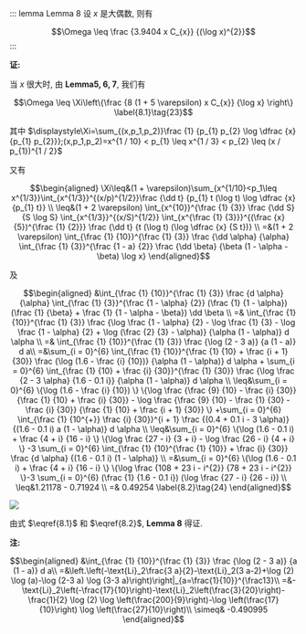 ::: lemma Lemma 8
设 $x$ 是大偶数, 则有

$$\Omega \leq \frac {3.9404 x C_{x}} {(\log x)^{2}}$$
:::

**证:**

当 $x$ 很大时, 由 **Lemma5, 6, 7**, 我们有

$$\Omega \leq \Xi\left\{\frac {8 (1 + 5 \varepsilon) x C_{x}} {\log x} \right\}
\label{8.1}\tag{23}$$

其中 $\displaystyle\Xi=\sum_{(x,p_1,p_2)}\frac {1} {p_{1} p_{2} \log \dfrac {x} {p_{1} p_{2}}};(x,p_1,p_2)=x^{1 / 10} < p_{1} \leq x^{1 / 3} < p_{2} \leq (x / p_{1})^{1 / 2}$

又有

$$\begin{aligned}
\Xi\leq&(1 + \varepsilon)\sum_{x^{1/10}<p_1\leq x^{1/3}}\int_{x^{1/3}}^{(x/p)^{1/2}}\frac {\dd t} {p_{1} t (\log t) \log \dfrac {x} {p_{1} t}} \\
\leq&(1 + 2 \varepsilon) \int_{x^{10}}^{\frac {1} {3}} \frac {\dd S} {S \log S} \int_{x^{1/3}}^{(x/S)^{1/2}} \int_{x^{\frac {1} {3}}}^{(\frac {x} {5})^{\frac {1} {2}}} \frac {\dd t} {t (\log t) (\log \dfrac {x} {S t})} \\
=&(1 + 2 \varepsilon) \int_{\frac {1} {10}}^{\frac {1} {3}} \frac {\dd \alpha} {\alpha} \int_{\frac {1} {3}}^{\frac {1 - a} {2}} \frac {\dd \beta} {\beta (1 - \alpha - \beta) \log x}
\end{aligned}$$

及

$$\begin{aligned}
&\int_{\frac {1} {10}}^{\frac {1} {3}} \frac {d \alpha} {\alpha} \int_{\frac {1} {3}}^{\frac {1 - \alpha} {2}} (\frac {1} {1 - \alpha}) (\frac {1} {\beta} + \frac {1} {1 - \alpha - \beta}) \dd \beta \\
=& \int_{\frac {1} {10}}^{\frac {1} {3}} \frac {\log \frac {1 - \alpha} {2} - \log \frac {1} {3} - \log \frac {1 - \alpha} {2} + \log (\frac {2} {3} - \alpha)} {\alpha (1 - \alpha)} d \alpha \\
=& \int_{\frac {1} {10}}^{\frac {1} {3}} \frac {\log (2 - 3 a)} {a (1 - a)} d a\\
=&\sum_{i = 0}^{6} \int_{\frac {1} {10}}^{\frac {1} {10} + \frac {i + 1} {30}} \frac {\log (1.6 - \frac {i} {10})} {\alpha (1 - \alpha)} d \alpha + \sum_{i = 0}^{6} \int_{\frac {1} {10} + \frac {i} {30}}^{\frac {1} {30}} \frac {\log \frac {2 - 3 \alpha} {1.6 - 0.1 i}} {\alpha (1 - \alpha)} d \alpha \\
\leq&\sum_{i = 0}^{6} \{\log (1.6 - \frac {i} {10}) \} \{\log \frac {\frac {9} {10} - \frac {i} {30}} {\frac {1} {10} + \frac {i} {30}} - \log \frac {\frac {9} {10} - \frac {1} {30} - \frac {i} {30}} {\frac {1} {10} + \frac {i + 1} {30}} \} +\sum_{i = 0}^{6} \int_{\frac {1} {10^{+}} \frac {i} {30}}^{i + 1} \frac {(0.4 + 0.1 i - 3 \alpha)} {(1.6 - 0.1 i) a (1 - \alpha)} d \alpha \\
\leq&\sum_{i = 0}^{6} \{\log (1.6 - 0.1 i) + \frac {4 + i} {16 - i} \} \{\log \frac {27 - i} {3 + i} - \log \frac {26 - i} {4 + i} \} -3 \sum_{i = 0}^{6} \int_{\frac {1} {10}^{\frac {1} {10}} + \frac {i} {30}} \frac {d \alpha} {(1.6 - 0.1 i) (1 - \alpha)} \\
=&\sum_{i = 0}^{6} \{\log (1.6 - 0.1 i) + \frac {4 + i} {16 - i} \} \{\log \frac {108 + 23 i - i^{2}} {78 + 23 i - i^{2}} \}-3 \sum_{i = 0}^{6} (\frac {1} {1.6 - 0.1 i}) (\log \frac {27 - i} {26 - i}) \\
\leq&1.21178 - 0.71924 \\
=& 0.49254
\label{8.2}\tag{24}
\end{aligned}$$

![](./Lemma8/20190105085346428.png)

由式 $\eqref{8.1}$ 和 $\eqref{8.2}$, **Lemma 8** 得证.

**注:**

$$\begin{aligned}
&\int_{\frac {1} {10}}^{\frac {1} {3}} \frac {\log (2 - 3 a)} {a (1 - a)} d a\\
=&\left.\left(-\text{Li}_2\frac{3 a}{2}-\text{Li}_2(3 a-2)+\log (2) \log (a)-\log (2-3 a) \log (3-3 a)\right)\right|_{a=\frac{1}{10}}^{\frac13}\\
=&-\text{Li}_2\left(-\frac{17}{10}\right)-\text{Li}_2\left(\frac{3}{20}\right)-\frac{1}{2} \log (2) \log \left(\frac{200}{9}\right)-\log \left(\frac{17}{10}\right) \log \left(\frac{27}{10}\right)\\
\simeq& -0.490995
\end{aligned}$$